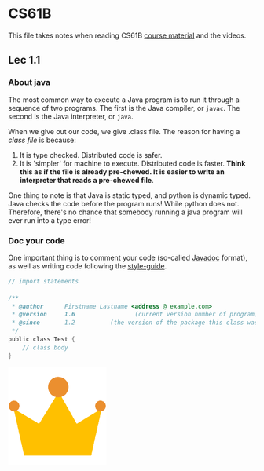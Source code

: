 # CS61B

This file takes notes when reading CS61B [course material](https://joshhug.gitbooks.io/hug61b/content/chap1/chap11.html) and the videos. 

## Lec 1.1

### About java
The most common way to execute a Java program is to run it through a sequence of two programs. The first is the Java compiler, or `javac`. The second is the Java interpreter, or `java`.

When we give out our code, we give .class file. The reason for having a *class file* is because:

1. It is type checked. Distributed code is safer.
2. It is 'simpler' for machine to execute. Distributed code is faster. **Think this as if the file is already pre-chewed. It is easier to write an interpreter that reads a pre-chewed file**.

One thing to note is that Java is static typed, and python is dynamic typed. Java checks the code before the program runs! While python does not. Therefore, there's no chance that somebody running a java program will ever run into a type error!

### Doc your code
One important thing is to comment your code (so-called [Javadoc](https://en.wikipedia.org/wiki/Javadoc) format), as well as writing code following the [style-guide](https://sp19.datastructur.es/materials/guides/style-guide.html).


```c
// import statements

/**
 * @author      Firstname Lastname <address @ example.com>
 * @version     1.6                 (current version number of program)
 * @since       1.2          (the version of the package this class was first added to)
 */
public class Test {
    // class body
}
```

![Test Image](pics/王冠.png)